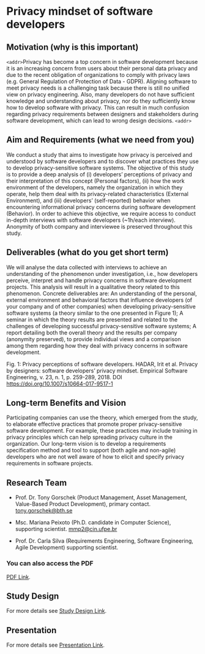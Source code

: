 # Privacy mindset of software developers

## Motivation (why is this important)
`<addr>`Privacy has become a top concern in software development because it is an increasing  concern from users about their personal data privacy and due to the recent obligation of organizations to comply with privacy laws (e.g. General Regulation of Protection of Data - GDPR).  Aligning software to meet privacy needs is a challenging task because there is still no unified view on privacy engineering. Also, many developers do not have sufficient knowledge and understanding about privacy, nor do they sufficiently know how to develop software with privacy. This can result in much confusion regarding privacy requirements between designers and stakeholders during software development, which can lead to wrong design decisions. `<addr>`

## Aim and Requirements (what we need from you)
We conduct a study that aims to investigate how privacy is perceived and understood by software developers and to discover what practices they use to develop privacy-sensitive software systems. The objective of this study is to provide a deep analysis of  (i) developers’ perceptions of privacy and their interpretation of this concept (Personal factors), (ii) how the work environment of the developers, namely the organization in which they operate, help them deal with its privacy-related characteristics (External Environment), and (iii) developers’ (self-reported) behavior when encountering informational privacy concerns during software development (Behavior). In order to achieve this objective, we require access to conduct in-depth interviews with software developers (~1h/each interview). Anonymity of both company and interviewee is preserved throughout this study.

## Deliverables (what do you get short term)
We will analyse the data collected with interviews to achieve an  understanding of the phenomenon under investigation, i.e., how developers perceive, interpret and handle privacy concerns in software development projects. This analysis will result in a qualitative theory related to this phenomenon. Concrete deliverables are: 
An understanding of the personal, external environment and behavioral factors that influence developers (of your company and of other companies) when developing privacy-sensitive software systems (a theory similar to the one presented in Figure 1);
A seminar in which the theory results are presented and related to the challenges of developing successful privacy-sensitive software systems;
A report detailing both the overall theory and the results per company (anonymity preserved), to provide individual views and a comparison among them regarding how they deal with privacy concerns in software development.



Fig. 1: Privacy perceptions of software developers. 
HADAR, Irit et al. Privacy by designers: software developers’ privacy mindset. Empirical Software Engineering, v. 23, n. 1, p. 259-289, 2018. DOI https://doi.org/10.1007/s10664-017-9517-1

## Long-term Benefits and Vision
Participating companies can use the theory, which emerged from the study, to elaborate effective practices that promote proper  privacy-sensitive software development. For example, these practices may include training in privacy principles which can help spreading privacy culture in the organization.
Our long-term vision is to develop a requirements specification method and tool to support (both agile and non-agile) developers who are not well aware of how to elicit and specify privacy requirements in software projects.

## Research Team

* Prof. Dr. Tony Gorschek (Product Management, Asset Management, Value-Based Product Development), primary contact.
tony.gorschek@bth.se

* Msc. Mariana Peixoto (Ph.D. candidate in Computer Science), supporting scientist.
mmp2@cin.ufpe.br

* Prof. Dr. Carla Silva (Requirements Engineering, Software Engineering, Agile Development) supporting scientist.

### You can also access the PDF 
[PDF Link](https://guides.github.com/features/mastering-markdown/).

## Study Design 
For more details see [Study Design Link](https://guides.github.com/features/mastering-markdown/).

## Presentation 
For more details see [Presentation Link](https://docs.google.com/presentation/d/1otBcHIfccRtt6bm_rI36wU2QILopS0d4sQd0EN4xQxk/edit?usp=sharing).
